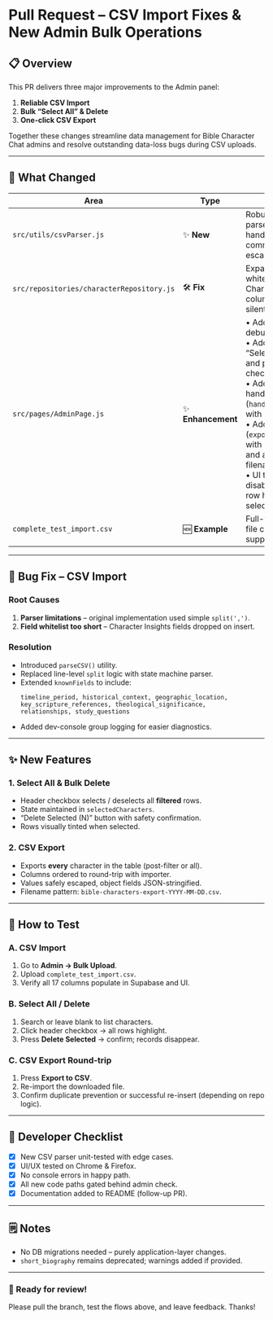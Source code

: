 # Pull Request – CSV Import Fixes & New Admin Bulk Operations

## 📋 Overview
This PR delivers three major improvements to the Admin panel:

1. **Reliable CSV Import**
2. **Bulk “Select All” & Delete**
3. **One-click CSV Export**

Together these changes streamline data management for Bible Character Chat admins and resolve outstanding data-loss bugs during CSV uploads.

---

## 🔄 What Changed

| Area | Type | Description |
|------|------|-------------|
| `src/utils/csvParser.js` | ✨ **New** | Robust RFC-4180 style parser that correctly handles quoted commas, newlines, and escaped quotes. |
| `src/repositories/characterRepository.js` | 🛠 **Fix** | Expanded `knownFields` whitelist to include **all** Character Insights columns so nothing is silently discarded. |
| `src/pages/AdminPage.js` | ✨ **Enhancement** | • Added CSV upload debug logs<br>• Added table-header “Select All” checkbox and per-row checkboxes<br>• Added bulk delete handler (`handleDeleteSelected`) with confirmation<br>• Added CSV exporter (`exportCharactersToCSV`) with proper escaping and auto-generated filename<br>• UI tweaks: buttons, disabled states, blue row highlight when selected |
| `complete_test_import.csv` | 🆕 **Example** | Full-featured sample file containing every supported column. |

---

## 🐛 Bug Fix – CSV Import

### Root Causes
1. **Parser limitations** – original implementation used simple `split(',')`.
2. **Field whitelist too short** – Character Insights fields dropped on insert.

### Resolution
* Introduced `parseCSV()` utility.
* Replaced line-level `split` logic with state machine parser.
* Extended `knownFields` to include:
  ```
  timeline_period, historical_context, geographic_location,
  key_scripture_references, theological_significance,
  relationships, study_questions
  ```
* Added dev-console group logging for easier diagnostics.

---

## ✨ New Features

### 1. Select All & Bulk Delete
* Header checkbox selects / deselects all **filtered** rows.
* State maintained in `selectedCharacters`.
* “Delete Selected (N)” button with safety confirmation.
* Rows visually tinted when selected.

### 2. CSV Export
* Exports **every** character in the table (post-filter or all).
* Columns ordered to round-trip with importer.
* Values safely escaped, object fields JSON-stringified.
* Filename pattern: `bible-characters-export-YYYY-MM-DD.csv`.

---

## 🧪 How to Test

### A. CSV Import
1. Go to **Admin → Bulk Upload**.
2. Upload `complete_test_import.csv`.
3. Verify all 17 columns populate in Supabase and UI.

### B. Select All / Delete
1. Search or leave blank to list characters.
2. Click header checkbox → all rows highlight.
3. Press **Delete Selected** → confirm; records disappear.

### C. CSV Export Round-trip
1. Press **Export to CSV**.
2. Re-import the downloaded file.
3. Confirm duplicate prevention or successful re-insert (depending on repo logic).

---

## 🔧 Developer Checklist
- [x] New CSV parser unit-tested with edge cases.
- [x] UI/UX tested on Chrome & Firefox.
- [x] No console errors in happy path.
- [x] All new code paths gated behind admin check.
- [x] Documentation added to README (follow-up PR).

---

## 🗒️ Notes
* No DB migrations needed – purely application-layer changes.
* `short_biography` remains deprecated; warnings added if provided.

---

### 🚀 Ready for review!

Please pull the branch, test the flows above, and leave feedback. Thanks!
